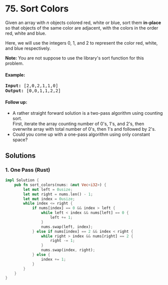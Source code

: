 # 75. Sort Colors
Given an array with *n* objects colored red, white or blue, sort them **in-place** so that objects of the same color are adjacent, with the colors in the order red, white and blue.

Here, we will use the integers 0, 1, and 2 to represent the color red, white, and blue respectively.

**Note:** You are not suppose to use the library's sort function for this problem.

#### Example:
<pre>
<strong>Input:</strong> [2,0,2,1,1,0]
<strong>Output:</strong> [0,0,1,1,2,2]
</pre>

#### Follow up:
* A rather straight forward solution is a two-pass algorithm using counting sort.<br>
First, iterate the array counting number of 0's, 1's, and 2's, then overwrite array with total number of 0's, then 1's and followed by 2's.
* Could you come up with a one-pass algorithm using only constant space?

## Solutions

### 1. One Pass (Rust)
```Rust
impl Solution {
    pub fn sort_colors(nums: &mut Vec<i32>) {
        let mut left = 0usize;
        let mut right = nums.len() - 1;
        let mut index = 0usize;
        while index <= right {
            if nums[index] == 0 && index > left {
                while left < index && nums[left] == 0 {
                    left += 1;
                }
                nums.swap(left, index);
            } else if nums[index] == 2 && index < right {
                while right > index && nums[right] == 2 {
                    right -= 1;
                }
                nums.swap(index, right);
            } else {
                index += 1;
            }
        }
    }
}
```
